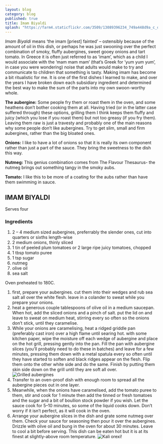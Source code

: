 ```yaml
---
layout: blog
category: blog
published: true
title: Imam Biyaldi
splash: "https://farm4.staticflickr.com/3509/13089396234_749a448d9a_c_d.jpg"
---
```


*Imam Biyaldi* means ‘the imam [priest] fainted’ – ostensibly because of the amount of oil in this dish, or perhaps he was just swooning over the perfect combination of smoky, fluffy aubergines, sweet gooey onions and tart tomato. In Greece it is often just referred to as ‘imam’, which as a child I would associate with the ‘mam mam mam’ (that’s Greek for ‘yum yum yum’, in case you were wondering) noise that adults would make to try and communicate to children that something is tasty. Making imam has become a bit ritualistic for me. It is one of the first dishes I learned to make, and over the years I have broken down each subsidiary ingredient and determined the best way to make the sum of the parts into my own swoon-worthy whole.

**The aubergine:** Some people fry them or roast them in the oven, and some heathens don’t bother cooking them at all. Having tried (or in the latter case suffered through) these options, grilling them I think keeps them fluffy and juicy (which you lose if you roast them) but not too greasy (if you fry them). Leaving them raw is just a travesty and probably one of the main reasons why some people don’t like aubergines. Try to get slim, small and firm aubergines, rather than the big bloated ones.

**Onions:** I like to have a lot of onions so that it is really its own component rather than just a part of the sauce. They bring the sweetness to the dish this way.

**Nutmeg:** This genius combination comes from The Flavour Thesaurus- the nutmeg brings out something tangy in the smoky aubs.

**Tomato:** I like this to be more of a coating for the aubs rather than have them swimming in sauce.

## IMAM BIYALDI

Serves four

### Ingredients

1. 2 – 4 medium sized aubergines, preferrably the slender ones, cut into quarters or sixths length-wise
2. 2 medium onions, thinly sliced
3. 1 tin of peeled plum tomatoes or 2 large ripe juicy tomatoes, chopped
4. 1 tbsp tomato puree
5. 1 tsp sugar
6. nutmeg
7. olive oil
8. sea salt

Oven preheated to 180C.

1. first, prepare your aubergines. cut them into their wedges and rub sea salt all over the white flesh. leave in a colander to sweat while you prepare your onions.
2. heat a generous couple tablespoons of olive oil in a medium saucepan. When hot, add the sliced onions and a pinch of salt. put the lid on and leave to sweat on medium heat, stirring every so often so the onions don’t stick, until they caramelise.
3. While your onions are caramelising, heat a ridged griddle pan (preferably cast iron) over a high flame until searing hot. with some kitchen paper, wipe the moisture off each wedge of aubergine and place on the hot grill, pressing gently into the pan. Fill the pan with aubergine slices (you’ll probably need to do these in batches) and leave for a few minutes, pressing them down with a metal spatula every so often until they have started to soften and black ridges appear on the flesh. Flip them onto the other white side and do the same. Finish by putting them skin side down on the grill until they are soft all over. ![Grilled aubergines](/https://farm4.staticflickr.com/3078/13089227173_83187ca8e1_z_d.jpg)
4. Transfer to an oven-proof dish with enough room to spread all the aubergine pieces out in one layer.
5. Meanwhile, when the onions have caramelised, add the tomato puree to them, stir and cook for 1 minute then add the tinned or fresh tomatoes and the sugar and a bit of boullion stock powder if you wish. Let the sauce cook for 5–10 minutes, so some of the liquid cooks down. Don’t worry if it isn’t perfect, as it will cook in the oven.
6. Arrange your aubergine slices in the dish and grate some nutmeg over them. Check your sauce for seasoning then pour it over the aubergines. Drizzle with olive oil and bung in the oven for about 30 minutes. Leave to cool a bit before serving. This dish can be eaten hot but it is at its finest at slightly-above room temperature.
![Kali orexi!](/https://farm3.staticflickr.com/2412/13089098825_146b4e033d_z_d.jpg)